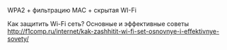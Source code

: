 WPA2 + фильтрацию MAC + скрытая WI-Fi

Как защитить Wi-Fi сеть? Основные и эффективные советы
http://f1comp.ru/internet/kak-zashhitit-wi-fi-set-osnovnye-i-effektivnye-sovety/

